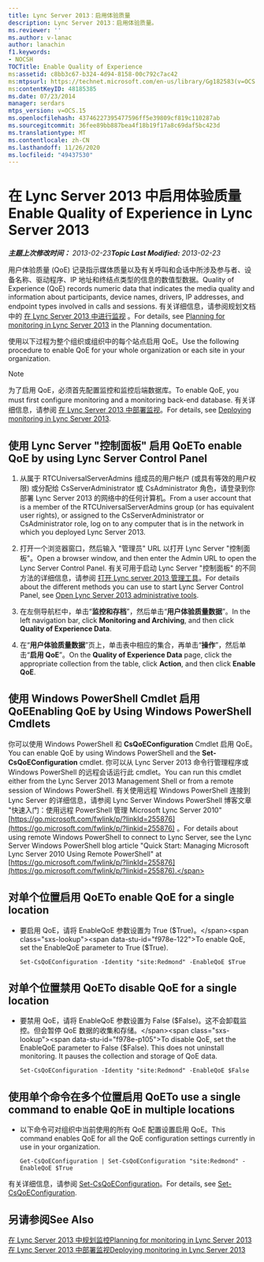 ```yaml
---
title: Lync Server 2013：启用体验质量
description: Lync Server 2013：启用体验质量。
ms.reviewer: ''
ms.author: v-lanac
author: lanachin
f1.keywords:
- NOCSH
TOCTitle: Enable Quality of Experience
ms:assetid: c8bb3c67-b324-4d94-8158-00c792c7ac42
ms:mtpsurl: https://technet.microsoft.com/en-us/library/Gg182583(v=OCS.15)
ms:contentKeyID: 48185385
ms.date: 07/23/2014
manager: serdars
mtps_version: v=OCS.15
ms.openlocfilehash: 43746227395477596ff5e39809cf819c110287ab
ms.sourcegitcommit: 36fee89bb887bea4f18b19f17a8c69daf5bc423d
ms.translationtype: MT
ms.contentlocale: zh-CN
ms.lasthandoff: 11/26/2020
ms.locfileid: "49437530"
---
```

# <a name="enable-quality-of-experience-in-lync-server-2013"></a><span data-ttu-id="f978e-103">在 Lync Server 2013 中启用体验质量</span><span class="sxs-lookup"><span data-stu-id="f978e-103">Enable Quality of Experience in Lync Server 2013</span></span>

<div data-xmlns="http://www.w3.org/1999/xhtml">

<div class="topic" data-xmlns="http://www.w3.org/1999/xhtml" data-msxsl="urn:schemas-microsoft-com:xslt" data-cs="https://msdn.microsoft.com/">

<div data-asp="https://msdn2.microsoft.com/asp">



</div>

<div id="mainSection">

<div id="mainBody"><span data-ttu-id="f978e-104">

<span> </span></span><span class="sxs-lookup"><span data-stu-id="f978e-104">

<span> </span></span></span>

<span data-ttu-id="f978e-105">_**主题上次修改时间：** 2013-02-23_</span><span class="sxs-lookup"><span data-stu-id="f978e-105">_**Topic Last Modified:** 2013-02-23_</span></span>

<span data-ttu-id="f978e-106">用户体验质量 (QoE) 记录指示媒体质量以及有关呼叫和会话中所涉及参与者、设备名称、驱动程序、IP 地址和终结点类型的信息的数值型数据。</span><span class="sxs-lookup"><span data-stu-id="f978e-106">Quality of Experience (QoE) records numeric data that indicates the media quality and information about participants, device names, drivers, IP addresses, and endpoint types involved in calls and sessions.</span></span> <span data-ttu-id="f978e-107">有关详细信息，请参阅规划文档中的 [在 Lync Server 2013 中进行监视](lync-server-2013-planning-for-monitoring.md) 。</span><span class="sxs-lookup"><span data-stu-id="f978e-107">For details, see [Planning for monitoring in Lync Server 2013](lync-server-2013-planning-for-monitoring.md) in the Planning documentation.</span></span>

<span data-ttu-id="f978e-108">使用以下过程为整个组织或组织中的每个站点启用 QoE。</span><span class="sxs-lookup"><span data-stu-id="f978e-108">Use the following procedure to enable QoE for your whole organization or each site in your organization.</span></span>

<div>


> [!NOTE]  
> <span data-ttu-id="f978e-109">为了启用 QoE，必须首先配置监控和监控后端数据库。</span><span class="sxs-lookup"><span data-stu-id="f978e-109">To enable QoE, you must first configure monitoring and a monitoring back-end database.</span></span> <span data-ttu-id="f978e-110">有关详细信息，请参阅 <A href="lync-server-2013-deploying-monitoring.md">在 Lync Server 2013 中部署监视</A>。</span><span class="sxs-lookup"><span data-stu-id="f978e-110">For details, see <A href="lync-server-2013-deploying-monitoring.md">Deploying monitoring in Lync Server 2013</A>.</span></span>



</div>

<div>

## <a name="to-enable-qoe-by-using-lync-server-control-panel"></a><span data-ttu-id="f978e-111">使用 Lync Server "控制面板" 启用 QoE</span><span class="sxs-lookup"><span data-stu-id="f978e-111">To enable QoE by using Lync Server Control Panel</span></span>

1.  <span data-ttu-id="f978e-112">从属于 RTCUniversalServerAdmins 组成员的用户帐户 (或具有等效的用户权限) 或分配给 CsServerAdministrator 或 CsAdministrator 角色，请登录到你部署 Lync Server 2013 的网络中的任何计算机。</span><span class="sxs-lookup"><span data-stu-id="f978e-112">From a user account that is a member of the RTCUniversalServerAdmins group (or has equivalent user rights), or assigned to the CsServerAdministrator or CsAdministrator role, log on to any computer that is in the network in which you deployed Lync Server 2013.</span></span>

2.  <span data-ttu-id="f978e-113">打开一个浏览器窗口，然后输入 "管理员" URL 以打开 Lync Server "控制面板"。</span><span class="sxs-lookup"><span data-stu-id="f978e-113">Open a browser window, and then enter the Admin URL to open the Lync Server Control Panel.</span></span> <span data-ttu-id="f978e-114">有关可用于启动 Lync Server "控制面板" 的不同方法的详细信息，请参阅 [打开 Lync server 2013 管理工具](lync-server-2013-open-lync-server-administrative-tools.md)。</span><span class="sxs-lookup"><span data-stu-id="f978e-114">For details about the different methods you can use to start Lync Server Control Panel, see [Open Lync Server 2013 administrative tools](lync-server-2013-open-lync-server-administrative-tools.md).</span></span>

3.  <span data-ttu-id="f978e-115">在左侧导航栏中，单击“**监控和存档**”，然后单击“**用户体验质量数据**”。</span><span class="sxs-lookup"><span data-stu-id="f978e-115">In the left navigation bar, click **Monitoring and Archiving**, and then click **Quality of Experience Data**.</span></span>

4.  <span data-ttu-id="f978e-116">在“**用户体验质量数据**”页上，单击表中相应的集合，再单击“**操作**”，然后单击“**启用 QoE**”。</span><span class="sxs-lookup"><span data-stu-id="f978e-116">On the **Quality of Experience Data** page, click the appropriate collection from the table, click **Action**, and then click **Enable QoE**.</span></span>

</div>

<div>

## <a name="enabling-qoe-by-using-windows-powershell-cmdlets"></a><span data-ttu-id="f978e-117">使用 Windows PowerShell Cmdlet 启用 QoE</span><span class="sxs-lookup"><span data-stu-id="f978e-117">Enabling QoE by Using Windows PowerShell Cmdlets</span></span>

<span data-ttu-id="f978e-118">你可以使用 Windows PowerShell 和 **CsQoEConfiguration** Cmdlet 启用 QoE。</span><span class="sxs-lookup"><span data-stu-id="f978e-118">You can enable QoE by using Windows PowerShell and the **Set-CsQoEConfiguration** cmdlet.</span></span> <span data-ttu-id="f978e-119">你可以从 Lync Server 2013 命令行管理程序或 Windows PowerShell 的远程会话运行此 cmdlet。</span><span class="sxs-lookup"><span data-stu-id="f978e-119">You can run this cmdlet either from the Lync Server 2013 Management Shell or from a remote session of Windows PowerShell.</span></span> <span data-ttu-id="f978e-120">有关使用远程 Windows PowerShell 连接到 Lync Server 的详细信息，请参阅 Lync Server Windows PowerShell 博客文章 "快速入门：使用远程 PowerShell 管理 Microsoft Lync Server 2010" [https://go.microsoft.com/fwlink/p/?linkId=255876](https://go.microsoft.com/fwlink/p/?linkid=255876) 。</span><span class="sxs-lookup"><span data-stu-id="f978e-120">For details about using remote Windows PowerShell to connect to Lync Server, see the Lync Server Windows PowerShell blog article "Quick Start: Managing Microsoft Lync Server 2010 Using Remote PowerShell" at [https://go.microsoft.com/fwlink/p/?linkId=255876](https://go.microsoft.com/fwlink/p/?linkid=255876).</span></span>

<div>

## <a name="to-enable-qoe-for-a-single-location"></a><span data-ttu-id="f978e-121">对单个位置启用 QoE</span><span class="sxs-lookup"><span data-stu-id="f978e-121">To enable QoE for a single location</span></span>

  - <span data-ttu-id="f978e-122">要启用 QoE，请将 EnableQoE 参数设置为 True ($True)。</span><span class="sxs-lookup"><span data-stu-id="f978e-122">To enable QoE, set the EnableQoE parameter to True ($True).</span></span>
    
        Set-CsQoEConfiguration -Identity "site:Redmond" -EnableQoE $True

</div>

<div>

## <a name="to-disable-qoe-for-a-single-location"></a><span data-ttu-id="f978e-123">对单个位置禁用 QoE</span><span class="sxs-lookup"><span data-stu-id="f978e-123">To disable QoE for a single location</span></span>

  - <span data-ttu-id="f978e-p105">要禁用 QoE，请将 EnableQoE 参数设置为 False ($False)。这不会卸载监控。但会暂停 QoE 数据的收集和存储。</span><span class="sxs-lookup"><span data-stu-id="f978e-p105">To disable QoE, set the EnableQoE parameter to False ($False). This does not uninstall monitoring. It pauses the collection and storage of QoE data.</span></span>
    
        Set-CsQoEConfiguration -Identity "site:Redmond" -EnableQoE $False

</div>

<div>

## <a name="to-use-a-single-command-to-enable-qoe-in-multiple-locations"></a><span data-ttu-id="f978e-127">使用单个命令在多个位置启用 QoE</span><span class="sxs-lookup"><span data-stu-id="f978e-127">To use a single command to enable QoE in multiple locations</span></span>

  - <span data-ttu-id="f978e-128">以下命令可对组织中当前使用的所有 QoE 配置设置启用 QoE。</span><span class="sxs-lookup"><span data-stu-id="f978e-128">This command enables QoE for all the QoE configuration settings currently in use in your organization.</span></span>
    
        Get-CsQoEConfiguration | Set-CsQoEConfiguration "site:Redmond" -EnableQoE $True

</div>

<span data-ttu-id="f978e-129">有关详细信息，请参阅 [Set-CsQoEConfiguration](https://docs.microsoft.com/powershell/module/skype/Set-CsQoEConfiguration)。</span><span class="sxs-lookup"><span data-stu-id="f978e-129">For details, see [Set-CsQoEConfiguration](https://docs.microsoft.com/powershell/module/skype/Set-CsQoEConfiguration).</span></span>

</div>

<div>

## <a name="see-also"></a><span data-ttu-id="f978e-130">另请参阅</span><span class="sxs-lookup"><span data-stu-id="f978e-130">See Also</span></span>


[<span data-ttu-id="f978e-131">在 Lync Server 2013 中规划监控</span><span class="sxs-lookup"><span data-stu-id="f978e-131">Planning for monitoring in Lync Server 2013</span></span>](lync-server-2013-planning-for-monitoring.md)  
[<span data-ttu-id="f978e-132">在 Lync Server 2013 中部署监视</span><span class="sxs-lookup"><span data-stu-id="f978e-132">Deploying monitoring in Lync Server 2013</span></span>](lync-server-2013-deploying-monitoring.md)  
  

<span data-ttu-id="f978e-133"></div>

</div>

<span> </span>

</div>

</div>

</span><span class="sxs-lookup"><span data-stu-id="f978e-133"></div>

</div>

<span> </span>

</div>

</div>

</span></span></div>

